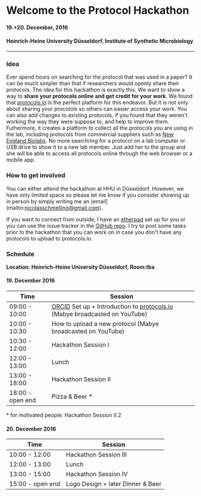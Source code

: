 # Welcome to the Protocol Hackathon

#### 19.+20. December, 2016
#### Heinrich-Heine University Düsseldorf, Institute of Synthetic Microbiology

---
### Idea

Ever spend hours on searching for the protocol that was used in a paper? It can be much simpler than that if researchers would openly share their protocols. The idea for this hackathon is exactly this. We want to show a way to __share your protocols online and get credit for your work__. We found that [protocols.io](https://www.protocols.io) is the perfect platform for this endeavor. But it is not only about sharing your procotols so others can easier access your work. You can also add changes to existing protocols, if you found that they weren't working the way they were suppose to, and help to improve them. Futhermore, it creates a platform to collect all the protocols you are using in the lab, including protocols from commercial suppliers such as [New England Biolabs](https://www.protocols.io/groups/new-england-biolabs-neb). No more searchring for a protocol on a lab computer or USB drive to show it to a new lab member. Just add her to the group and she will be able to access all protocols online through the web browser or a mobile app.

### How to get involved

You can either attend the hackathon at HHU in Düsseldorf. However, we have only limited space so please let me know if you consider showing up in person by simply writing me an (email](mailto:nicolasschmelling@gmail.com).

If you want to connect from outside, I have an [etherpad](https://public.etherpad-mozilla.org/p/dfttlIanxu) set up for you or you can use the issue tracker in the [GitHub repo](https://github.com/schmelling/protocol_hackathon). I try to post some tasks prior to the hackathon that you can work on in case you don't have any protocols to upload to protocols.io.

### Schedule
__Location: Heinrich-Heine University Düsseldorf, Room:tba__

#### 19. December 2016
Time | Session
---- | -------
09:00 - 10:00 | [ORCID](https://orcid.org) Set up + Introduction to [protocols.io](https://www.protocols.io) (Mabye broadcasted on YouTube)
10:00 - 10:30 | How to upload a new protocol (Mabye broadcasted on YouTube)
10:30 - 12:00 | Hackathon Session I
12:00 - 13:00 | Lunch
13:00 - 18:00 | Hackathon Session II
18:00 - open end | Pizza & Beer *

<nowiki>*</nowiki> for motivated people: Hackathon Session II.2

#### 20. December 2016
Time | Session
---- | -------
10:00 - 12:00 | Hackathon Session III
12:00 - 13:00 | Lunch
13:00 - 15:00 | Hackathon Session IV
15:00 - open end | Logo Design + later Dinner & Beer

